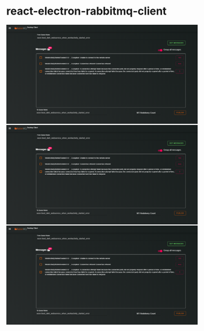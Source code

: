 # react-electron-rabbitmq-client
<img src="https://github.com/caglayanburak/react-electron-rabbitmq-client/blob/master/electron-react-boilerplate/group-messages.PNG?raw=true" alt="business-queues.PNG">

<img src="https://github.com/caglayanburak/react-electron-rabbitmq-client/blob/master/electron-react-boilerplate/group-messages.PNG?raw=true" alt="group-messages.PNG">

<img src="https://github.com/caglayanburak/react-electron-rabbitmq-client/blob/master/electron-react-boilerplate/group-messages.PNG?raw=true" alt="error-queue.PNG">
